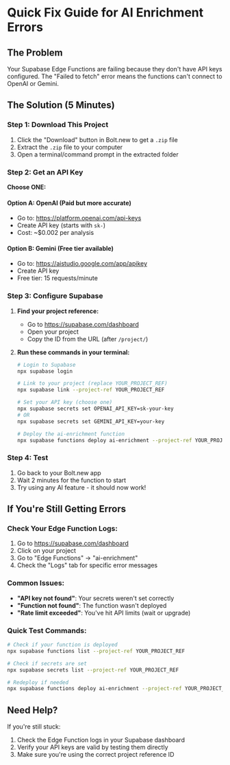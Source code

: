 # Quick Fix Guide for AI Enrichment Errors

## The Problem
Your Supabase Edge Functions are failing because they don't have API keys configured. The "Failed to fetch" error means the functions can't connect to OpenAI or Gemini.

## The Solution (5 Minutes)

### Step 1: Download This Project
1. Click the "Download" button in Bolt.new to get a `.zip` file
2. Extract the `.zip` file to your computer
3. Open a terminal/command prompt in the extracted folder

### Step 2: Get an API Key
**Choose ONE:**

#### Option A: OpenAI (Paid but more accurate)
- Go to: https://platform.openai.com/api-keys
- Create API key (starts with `sk-`)
- Cost: ~$0.002 per analysis

#### Option B: Gemini (Free tier available)
- Go to: https://aistudio.google.com/app/apikey  
- Create API key
- Free tier: 15 requests/minute

### Step 3: Configure Supabase
1. **Find your project reference:**
   - Go to https://supabase.com/dashboard
   - Open your project
   - Copy the ID from the URL (after `/project/`)

2. **Run these commands in your terminal:**
   ```bash
   # Login to Supabase
   npx supabase login
   
   # Link to your project (replace YOUR_PROJECT_REF)
   npx supabase link --project-ref YOUR_PROJECT_REF
   
   # Set your API key (choose one)
   npx supabase secrets set OPENAI_API_KEY=sk-your-key
   # OR
   npx supabase secrets set GEMINI_API_KEY=your-key
   
   # Deploy the ai-enrichment function
   npx supabase functions deploy ai-enrichment --project-ref YOUR_PROJECT_REF
   ```

### Step 4: Test
1. Go back to your Bolt.new app
2. Wait 2 minutes for the function to start
3. Try using any AI feature - it should now work!

## If You're Still Getting Errors

### Check Your Edge Function Logs:
1. Go to https://supabase.com/dashboard
2. Click on your project
3. Go to "Edge Functions" → "ai-enrichment"
4. Check the "Logs" tab for specific error messages

### Common Issues:
- **"API key not found"**: Your secrets weren't set correctly
- **"Function not found"**: The function wasn't deployed
- **"Rate limit exceeded"**: You've hit API limits (wait or upgrade)

### Quick Test Commands:
```bash
# Check if your function is deployed
npx supabase functions list --project-ref YOUR_PROJECT_REF

# Check if secrets are set
npx supabase secrets list --project-ref YOUR_PROJECT_REF

# Redeploy if needed
npx supabase functions deploy ai-enrichment --project-ref YOUR_PROJECT_REF
```

## Need Help?
If you're still stuck:
1. Check the Edge Function logs in your Supabase dashboard
2. Verify your API keys are valid by testing them directly
3. Make sure you're using the correct project reference ID